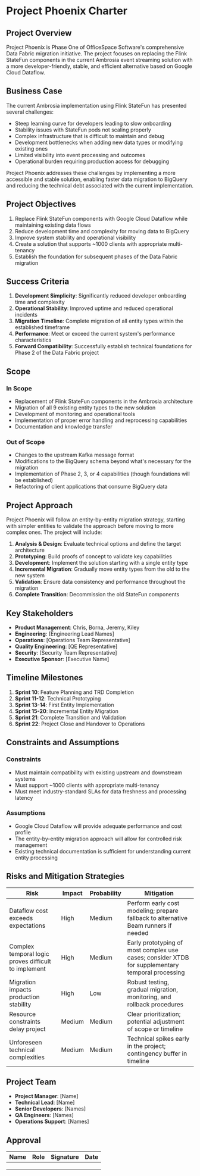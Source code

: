 # Project Phoenix Charter

## Project Overview

Project Phoenix is Phase One of OfficeSpace Software's comprehensive Data Fabric migration initiative. The project focuses on replacing the Flink StateFun components in the current Ambrosia event streaming solution with a more developer-friendly, stable, and efficient alternative based on Google Cloud Dataflow.

## Business Case

The current Ambrosia implementation using Flink StateFun has presented several challenges:

- Steep learning curve for developers leading to slow onboarding
- Stability issues with StateFun pods not scaling properly
- Complex infrastructure that is difficult to maintain and debug
- Development bottlenecks when adding new data types or modifying existing ones
- Limited visibility into event processing and outcomes
- Operational burden requiring production access for debugging

Project Phoenix addresses these challenges by implementing a more accessible and stable solution, enabling faster data migration to BigQuery and reducing the technical debt associated with the current implementation.

## Project Objectives

1. Replace Flink StateFun components with Google Cloud Dataflow while maintaining existing data flows
2. Reduce development time and complexity for moving data to BigQuery
3. Improve system stability and operational visibility
4. Create a solution that supports ~1000 clients with appropriate multi-tenancy
5. Establish the foundation for subsequent phases of the Data Fabric migration

## Success Criteria

1. **Development Simplicity**: Significantly reduced developer onboarding time and complexity
2. **Operational Stability**: Improved uptime and reduced operational incidents
3. **Migration Timeline**: Complete migration of all entity types within the established timeframe
4. **Performance**: Meet or exceed the current system's performance characteristics
5. **Forward Compatibility**: Successfully establish technical foundations for Phase 2 of the Data Fabric project

## Scope

### In Scope

- Replacement of Flink StateFun components in the Ambrosia architecture
- Migration of all 9 existing entity types to the new solution
- Development of monitoring and operational tools
- Implementation of proper error handling and reprocessing capabilities
- Documentation and knowledge transfer

### Out of Scope

- Changes to the upstream Kafka message format
- Modifications to the BigQuery schema beyond what's necessary for the migration
- Implementation of Phase 2, 3, or 4 capabilities (though foundations will be established)
- Refactoring of client applications that consume BigQuery data

## Project Approach

Project Phoenix will follow an entity-by-entity migration strategy, starting with simpler entities to validate the approach before moving to more complex ones. The project will include:

1. **Analysis & Design**: Evaluate technical options and define the target architecture
2. **Prototyping**: Build proofs of concept to validate key capabilities
3. **Development**: Implement the solution starting with a single entity type
4. **Incremental Migration**: Gradually move entity types from the old to the new system
5. **Validation**: Ensure data consistency and performance throughout the migration
6. **Complete Transition**: Decommission the old StateFun components

## Key Stakeholders

- **Product Management**: Chris, Borna, Jeremy, Kiley
- **Engineering**: [Engineering Lead Names]
- **Operations**: [Operations Team Representative]
- **Quality Engineering**: [QE Representative]
- **Security**: [Security Team Representative]
- **Executive Sponsor**: [Executive Name]

## Timeline Milestones

1. **Sprint 10**: Feature Planning and TRD Completion
2. **Sprint 11-12**: Technical Prototyping
3. **Sprint 13-14**: First Entity Implementation
4. **Sprint 15-20**: Incremental Entity Migration
5. **Sprint 21**: Complete Transition and Validation
6. **Sprint 22**: Project Close and Handover to Operations

## Constraints and Assumptions

### Constraints

- Must maintain compatibility with existing upstream and downstream systems
- Must support ~1000 clients with appropriate multi-tenancy
- Must meet industry-standard SLAs for data freshness and processing latency

### Assumptions

- Google Cloud Dataflow will provide adequate performance and cost profile
- The entity-by-entity migration approach will allow for controlled risk management
- Existing technical documentation is sufficient for understanding current entity processing

## Risks and Mitigation Strategies

| Risk | Impact | Probability | Mitigation |
|------|--------|------------|------------|
| Dataflow cost exceeds expectations | High | Medium | Perform early cost modeling; prepare fallback to alternative Beam runners if needed |
| Complex temporal logic proves difficult to implement | High | Medium | Early prototyping of most complex use cases; consider XTDB for supplementary temporal processing |
| Migration impacts production stability | High | Low | Robust testing, gradual migration, monitoring, and rollback procedures |
| Resource constraints delay project | Medium | Medium | Clear prioritization; potential adjustment of scope or timeline |
| Unforeseen technical complexities | Medium | Medium | Technical spikes early in the project; contingency buffer in timeline |

## Project Team

- **Project Manager**: [Name]
- **Technical Lead**: [Name]
- **Senior Developers**: [Names]
- **QA Engineers**: [Names]
- **Operations Support**: [Names]

## Approval

| Name | Role | Signature | Date |
|------|------|-----------|------|
|      |      |           |      |
|      |      |           |      |
|      |      |           |      |

